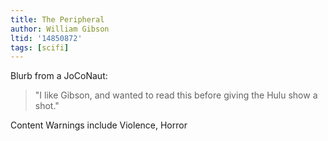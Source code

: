 ```yaml
---
title: The Peripheral
author: William Gibson
ltid: '14850872'
tags: [scifi]
---
```


Blurb from a JoCoNaut:

> "I like Gibson, and wanted to read this before giving the Hulu show a shot."

Content Warnings include Violence, Horror
